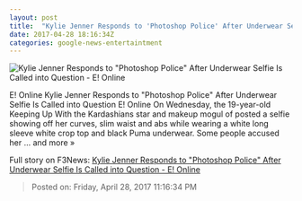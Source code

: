 ```yaml
---
layout: post
title:  "Kylie Jenner Responds to 'Photoshop Police' After Underwear Selfie Is Called into Question - E! Online"
date: 2017-04-28 18:16:34Z
categories: google-news-entertaintment
---
```


![Kylie Jenner Responds to "Photoshop Police" After Underwear Selfie Is Called into Question - E! Online](http://akns-images.eonline.com/eol_images/Entire_Site/2017328/rs_600x600-170428084959-600-kylie-jenner-lamborghini-lunch.jpg?downsize=450:*&crop=450:350;left,top)

E! Online Kylie Jenner Responds to "Photoshop Police" After Underwear Selfie Is Called into Question E! Online On Wednesday, the 19-year-old Keeping Up With the Kardashians star and makeup mogul of posted a selfie showing off her curves, slim waist and abs while wearing a white long sleeve white crop top and black Puma underwear. Some people accused her ... and more »


Full story on F3News: [Kylie Jenner Responds to "Photoshop Police" After Underwear Selfie Is Called into Question - E! Online](http://www.f3nws.com/n/VX3rGC)

> Posted on: Friday, April 28, 2017 11:16:34 PM
